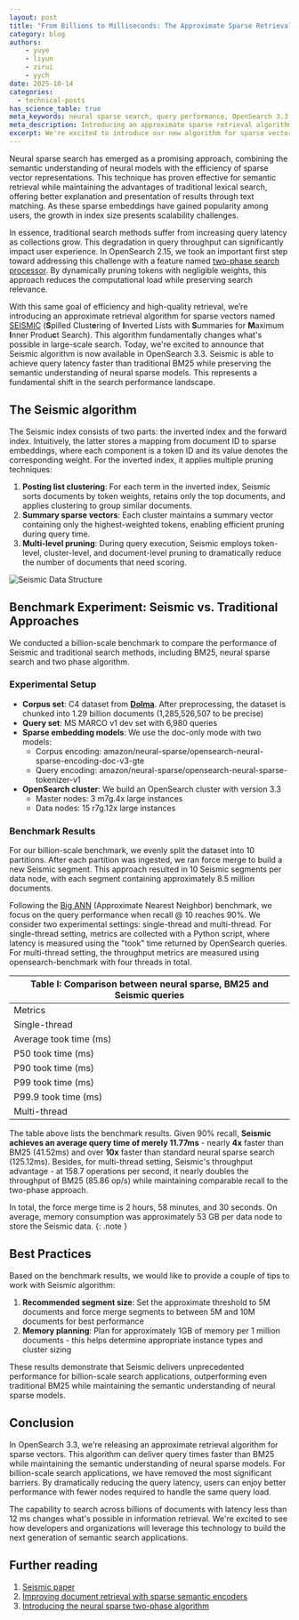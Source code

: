 ```yaml
---
layout: post
title: "From Billions to Milliseconds: The Approximate Sparse Retrieval Algorithm for Scalable Search"
category: blog
authors:
    - yuye
    - liyun
    - zirui
    - yych
date: 2025-10-14
categories:
  - technical-posts
has_science_table: true
meta_keywords: neural sparse search, query performance, OpenSearch 3.3,
meta_description: Introducing an approximate sparse retrieval algorithm that outperforms traditional BM25 search across billion-document corpora.
excerpt: We're excited to introduce our new algorithm for sparse vector retrieval. This is an approximate algorithm that achieves unprecedented performance on billion-scale corpora, delivering query throughput faster than traditional BM25 while maintaining high recall rates.
---
```


Neural sparse search has emerged as a promising approach, combining the semantic understanding of neural models with the efficiency of sparse vector representations. This technique has proven effective for semantic retrieval while maintaining the advantages of traditional lexical search, offering better explanation and presentation of results through text matching. As these sparse embeddings have gained popularity among users, the growth in index size presents scalability challenges.

In essence, traditional search methods suffer from increasing query latency as collections grow. This degradation in query throughput can significantly impact user experience. In OpenSearch 2.15, we took an important first step toward addressing this challenge with a feature named [two-phase search processor](https://opensearch.org/blog/introducing-a-neural-sparse-two-phase-algorithm/). By dynamically pruning tokens with negligible weights, this approach reduces the computational load while preserving search relevance.

With this same goal of efficiency and high-quality retrieval, we’re introducing an approximate retrieval algorithm for sparse vectors named [SEISMIC](https://dl.acm.org/doi/10.1145/3626772.3657769) (**S**pilled Clust**e**ring of **I**nverted Lists with **S**ummaries for **M**aximum **I**nner Produ**c**t Search). This algorithm fundamentally changes what's possible in large-scale search. Today, we're excited to announce that Seismic algorithm is now available in OpenSearch 3.3. Seismic is able to achieve query latency faster than traditional BM25 while preserving the semantic understanding of neural sparse models. This represents a fundamental shift in the search performance landscape.

## The Seismic algorithm

The Seismic index consists of two parts: the inverted index and the forward index. Intuitively, the latter stores a mapping from document ID to sparse embeddings, where each component is a token ID and its value denotes the corresponding weight. For the inverted index, it applies multiple pruning techniques:

1. **Posting list clustering**: For each term in the inverted index, Seismic sorts documents by token weights, retains only the top documents, and applies clustering to group similar documents.
2. **Summary sparse vectors**: Each cluster maintains a summary vector containing only the highest-weighted tokens, enabling efficient pruning during query time.
3. **Multi-level pruning**: During query execution, Seismic employs token-level, cluster-level, and document-level pruning to dramatically reduce the number of documents that need scoring.

![Seismic Data Structure](/assets/media/blog-images/025-10-14-From-Billions-To-Miliseconds-The-Approximate-Sparse-Retrieval-Algorithm-For-Scalable-Search/seismic.jpg)

## Benchmark Experiment: Seismic vs. Traditional Approaches

We conducted a billion-scale benchmark to compare the performance of Seismic and traditional search methods, including BM25, neural sparse search and two phase algorithm.

### Experimental Setup

* **Corpus set**: C4 dataset from **[Dolma](https://huggingface.co/datasets/allenai/dolma)**. After preprocessing, the dataset is chunked into 1.29 billion documents (1,285,526,507 to be precise)
* **Query set**: MS MARCO v1 dev set with 6,980 queries
* **Sparse embedding models**: We use the doc-only mode with two models:
    * Corpus encoding: amazon/neural-sparse/opensearch-neural-sparse-encoding-doc-v3-gte
    * Query encoding: amazon/neural-sparse/opensearch-neural-sparse-tokenizer-v1
* **OpenSearch cluster**: We build an OpenSearch cluster with version 3.3
    * Master nodes: 3 m7g.4x large instances
    * Data nodes: 15 r7g.12x large instances

### Benchmark Results

For our billion-scale benchmark, we evenly split the dataset into 10 partitions. After each partition was ingested, we ran force merge to build a new Seismic segment. This approach resulted in 10 Seismic segments per data node, with each segment containing approximately 8.5 million documents.

Following the [Big ANN](https://big-ann-benchmarks.com/neurips23.html) (Approximate Nearest Neighbor) benchmark, we focus on the query performance when recall @ 10 reaches 90%. We consider two experimental settings: single-thread and multi-thread. For single-thread setting, metrics are collected with a Python script, where latency is measured using the "took" time returned by OpenSearch queries. For multi-thread setting, the throughput metrics are measured using opensearch-benchmark with four threads in total.

|Table I: Comparison between neural sparse, BM25 and Seismic queries	|
|---	|
|Metrics	|Neural sparse	|Neural sparse two phase	|BM25	|Seismic	|
|Single-thread	|Recall @ 10 (%)	|100	|90.483	|N/A	|90.209	|
|Average took time (ms)	|125.12	|45.62	|41.52	|11.77	|
|P50 took time (ms)	|109	|34	|28	|11	|
|P90 took time (ms)	|226	|100	|90	|16	|
|P99 took time (ms)	|397.21	|200.21	|200.21	|27	|
|P99.9 took time (ms)	|551.15	|296.53	|346.06	|50.02	|
|Multi-thread	|Mean throughput (op/s)	|26.35	|82.05	|85.86	|158.7	|

The table above lists the benchmark results. Given 90% recall, **Seismic achieves an average query time of merely 11.77ms** - nearly **4x** faster than BM25 (41.52ms) and over **10x** faster than standard neural sparse search (125.12ms). Besides, for multi-thread setting, Seismic's throughput advantage - at 158.7 operations per second, it nearly doubles the throughput of BM25 (85.86 op/s) while maintaining comparable recall to the two-phase approach.

In total, the force merge time is 2 hours, 58 minutes, and 30 seconds. On average, memory consumption was approximately 53 GB per data node to store the Seismic data.
{: .note }

## Best Practices

Based on the benchmark results, we would like to provide a couple of tips to work with Seismic algorithm:

1. **Recommended segment size**: Set the approximate threshold to 5M documents and force merge segments to between 5M and 10M documents for best performance
2. **Memory planning**: Plan for approximately 1GB of memory per 1 million documents - this helps determine appropriate instance types and cluster sizing

These results demonstrate that Seismic delivers unprecedented performance for billion-scale search applications, outperforming even traditional BM25 while maintaining the semantic understanding of neural sparse models.

## Conclusion

In OpenSearch 3.3, we're releasing an approximate retrieval algorithm for sparse vectors. This algorithm can deliver query times faster than BM25 while maintaining the semantic understanding of neural sparse models. For billion-scale search applications, we have removed the most significant barriers. By dramatically reducing the query latency, users can enjoy better performance with fewer nodes required to handle the same query load.

The capability to search across billions of documents with latency less than 12 ms changes what's possible in information retrieval. We're excited to see how developers and organizations will leverage this technology to build the next generation of semantic search applications.

## Further reading

1. [Seismic paper](https://dl.acm.org/doi/10.1145/3626772.3657769)
2. [Improving document retrieval with sparse semantic encoders](https://opensearch.org/blog/improving-document-retrieval-with-sparse-semantic-encoders/)
3. [Introducing the neural sparse two-phase algorithm](https://opensearch.org/blog/introducing-a-neural-sparse-two-phase-algorithm/)



